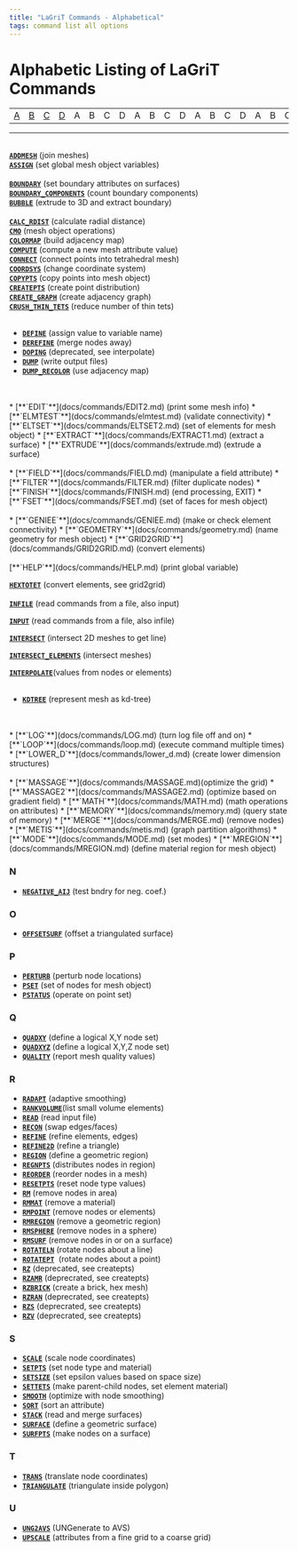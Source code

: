 ```yaml
---
title: "LaGriT Commands - Alphabetical"
tags: command list all options
---
```


# Alphabetic Listing of LaGriT Commands

|  | | |  | | | |  | | | |  | | | |  | | | |  | 
| :----:  | :----:  | :----:  | :----: | :----:  | :----:  | :----:  | :----: | :----:  | :----:  | :----:  | :----: | :----:  | :----:  | :----:  | :----: | :----:  | :----:  | :----:  | :----: |
| [A](#a)  | [B](#b)  | [C](#c)  | [D](#d) | A  | B  | C  | D | A  | B  | C  | D | A  | B  | C  | D | A  | B  | C  | D |


--------------


<br> <a name="a"></a>
[**`ADDMESH`**](docs/commands/ADDMESH.md) (join meshes) 
<br>
[**`ASSIGN`**](docs/commands/ASSIGN.md) (set global mesh object variables)
<br>
<br> <a name="b"></a>
[**`BOUNDARY`**](docs/commands/BOUNDAR1.md) (set boundary attributes on surfaces)
<br>
[**`BOUNDARY_COMPONENTS`**](docs/commands/BOUNDARY_C.md) (count boundary components)
<br>
[**`BUBBLE`**](docs/commands/bubble.md) (extrude to 3D and extract boundary)
<br>
<br> <a name="c"></a>
[**`CALC_RDIST`**](docs/commands/calc_rdist.md) (calculate radial distance)
<br>
[**`CMO`**](docs/commands/CMO2.md) (mesh object operations)
<br>
[**`COLORMAP`**](docs/commands/COLORMAP.md) (build adjacency map)
<br>
[**`COMPUTE`**](docs/commands/COMPUTE.md) (compute a new mesh attribute value)
<br>
[**`CONNECT`**](docs/commands/CONNECT1.md) (connect points into tetrahedral mesh)
<br>
[**`COORDSYS`**](docs/commands/COORDSY.md) (change coordinate system)
<br>
[**`COPYPTS`**](docs/commands/COPYPTS.md) (copy points into mesh object)
<br>
[**`CREATEPTS`**](docs/commands/createpts.md) (create point distribution)
<br>
[**`CREATE_GRAPH`**](docs/commands/create_graph.md) (create adjacency graph)
<br>
[**`CRUSH_THIN_TETS`**](docs/commands/crush_thin_tets.md) (reduce number of thin tets)
<br>
<br> <a name="d"></a>
* [**`DEFINE`**](docs/commands/DEFINE.md) (assign value to variable name)
* [**`DEREFINE`**](docs/commands/DEREFINE.md) (merge nodes away)
* [**`DOPING`**](docs/commands/DOPING1.md) (deprecated, see interpolate)
* [**`DUMP`**](docs/commands/DUMP2.md) (write output files)
* [**`DUMP_RECOLOR`**](docs/commands/DUMP_RECOLOR.md) (use adjacency map)
<br>
<br> <a name="e"></a>
* [**`EDIT`**](docs/commands/EDIT2.md) (print some mesh info)
* [**`ELMTEST`**](docs/commands/elmtest.md) (validate connectivity)
* [**`ELTSET`**](docs/commands/ELTSET2.md) (set of elements for mesh object)
* [**`EXTRACT`**](docs/commands/EXTRACT1.md) (extract a surface)
* [**`EXTRUDE`**](docs/commands/extrude.md) (extrude a surface)
<br>
<br> <a name="f"></a>
* [**`FIELD`**](docs/commands/FIELD.md) (manipulate a field attribute)
* [**`FILTER`**](docs/commands/FILTER.md) (filter duplicate nodes)
* [**`FINISH`**](docs/commands/FINISH.md) (end processing, EXIT)
* [**`FSET`**](docs/commands/FSET.md) (set of faces for mesh object)
<br>
<br> <a name="g"></a>
* [**`GENIEE`**](docs/commands/GENIEE.md) (make or check element connectivity)
* [**`GEOMETRY`**](docs/commands/geometry.md) (name geometry for mesh object)
* [**`GRID2GRID`**](docs/commands/GRID2GRID.md) (convert elements)
<br>
<br> <a name="g"></a>
[**`HELP`**](docs/commands/HELP.md) (print global variable)

[**`HEXTOTET`**](docs/commands/HEXTOTE.md) (convert elements, see grid2grid)
<br>
<br> <a name="g"></a>
[**`INFILE`**](docs/commands/INPUT.md) (read commands from a file, also input)

[**`INPUT`**](docs/commands/INPUT.md) (read commands from a file, also infile)

[**`INTERSECT`**](docs/commands/INTERSECT.md) (intersect 2D meshes to get line)

[**`INTERSECT_ELEMENTS`**](docs/commands/intersectelements.md) (intersect meshes)

[**`INTERPOLATE`**](docs/commands/main_interpolate.md)(values from nodes or elements)
<br>
<br> <a name="g"></a>
* [**`KDTREE`**](docs/commands/kdtree.md) (represent mesh as kd-tree)
<br>
<br> <a name="g"></a>
* [**`LOG`**](docs/commands/LOG.md) (turn log file off and on)
* [**`LOOP`**](docs/commands/loop.md) (execute command multiple times)
* [**`LOWER_D`**](docs/commands/lower_d.md) (create lower dimension structures)
<br>
<br> <a name="g"></a>
* [**`MASSAGE`**](docs/commands/MASSAGE.md)(optimize the grid)
* [**`MASSAGE2`**](docs/commands/MASSAGE2.md) (optimize based on gradient field)
* [**`MATH`**](docs/commands/MATH.md) (math operations on attributes)
* [**`MEMORY`**](docs/commands/memory.md) (query state of memory)
* [**`MERGE`**](docs/commands/MERGE.md) (remove nodes)
* [**`METIS`**](docs/commands/metis.md) (graph partition algorithms)
* [**`MODE`**](docs/commands/MODE.md) (set modes)
* [**`MREGION`**](docs/commands/MREGION.md) (define material region for mesh object)

### N
* [**`NEGATIVE_AIJ`**](docs/commands/NEGATIVE.md) (test bndry for neg. coef.)

### O
* [**`OFFSETSURF`**](docs/commands/OFFSETSURF.md) (offset a triangulated surface)

### P
* [**`PERTURB`**](docs/commands/PERTURB.md) (perturb node locations)
* [**`PSET`**](docs/commands/PSET.md) (set of nodes for mesh object)
* [**`PSTATUS`**](docs/commands/PSTATUS.md) (operate on point set)

### Q
* [**`QUADXY`**](docs/commands/QUADXY.md) (define a logical X,Y node set)
* [**`QUADXYZ`**](docs/commands/QUADXYZ1.md) (define a logical X,Y,Z node set)
* [**`QUALITY`**](docs/commands/QUALITY.md) (report mesh quality values)

### R
* [**`RADAPT`**](docs/commands/RADAPT.md) (adaptive smoothing)
* [**`RANKVOLUME`**](docs/commands/rankvolume.md)(list small volume elements)
* [**`READ`**](docs/commands/READ.md) (read input file)
* [**`RECON`**](docs/commands/RECON.md) (swap edges/faces)
* [**`REFINE`**](docs/commands/REFINE.md) (refine elements, edges)
* [**`REFINE2D`**](docs/commands/refine2d.md) (refine a triangle)
* [**`REGION`**](docs/commands/REGION.md) (define a geometric region)
* [**`REGNPTS`**](docs/commands/REGNPTS.md) (distributes nodes in region)
* [**`REORDER`**](docs/commands/REORDER.md) (reorder nodes in a mesh)
* [**`RESETPTS`**](docs/commands/RESETPT.md) (reset node type values)
* [**`RM`**](docs/commands/RM.md) (remove nodes in area)
* [**`RMMAT`**](docs/commands/RMMAT.md) (remove a material)
* [**`RMPOINT`**](docs/commands/RMPOINT.md) (remove nodes or elements)
* [**`RMREGION`**](docs/commands/RMREGION.md) (remove a geometric region)
* [**`RMSPHERE`**](docs/commands/RMSPHERE.md) (remove nodes in a sphere)
* [**`RMSURF`**](docs/commands/RMSURF.md) (remove nodes in or on a surface)
* [**`ROTATELN`**](docs/commands/ROTATELN.md) (rotate nodes about a line)
* [**`ROTATEPT`**](docs/commands/ROTATEPT.md)  (rotate nodes about a point)
* [**`RZ`**](docs/commands/RZ.md) (deprecated, see createpts)
* [**`RZAMR`**](docs/commands/RZAMR.md) (deprecrated, see createpts)
* [**`RZBRICK`**](docs/commands/RZBRICK.md) (create a brick, hex mesh)
* [**`RZRAN`**](docs/commands/RZRAN.md) (deprecrated, see createpts)
* [**`RZS`**](docs/commands/RZS.md) (deprecrated, see createpts)
* [**`RZV`**](docs/commands/RZV_LG.md) (deprecrated, see createpts)

### S
* [**`SCALE`**](docs/commands/SCALE.md) (scale node coordinates)
* [**`SETPTS`**](docs/commands/SETPTS.md) (set node type and material)
* [**`SETSIZE`**](docs/commands/SETSIZE.md) (set epsilon values based on space size)
* [**`SETTETS`**](docs/commands/SETTETS.md) (make parent-child nodes, set element material)
* [**`SMOOTH`**](docs/commands/SMOOTH.md) (optimize with node smoothing)
* [**`SORT`**](docs/commands/SORT.md) (sort an attribute)
* [**`STACK`**](docs/commands/STACK.md) (read and merge surfaces)
* [**`SURFACE`**](docs/commands/SURFACE.md) (define a geometric surface)
* [**`SURFPTS`**](docs/commands/SURFPTS.md) (make nodes on a surface)

### T
* [**`TRANS`**](docs/commands/TRANS.md) (translate node coordinates)
* [**`TRIANGULATE`**](docs/commands/TRIAGN.md) (triangulate inside polygon)

### U
* [**`UNG2AVS`**](docs/commands/UNG2AVS.md) (UNGenerate to AVS)
* [**`UPSCALE`**](docs/commands/UPSCALE.md) (attributes from a fine grid to a coarse grid)





